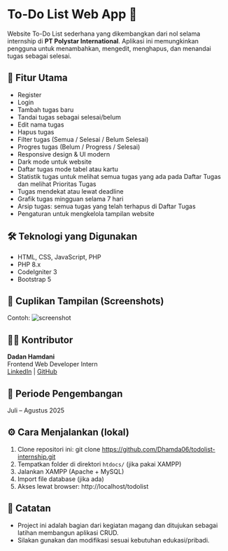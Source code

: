 # To-Do List Web App 📝

Website To-Do List sederhana yang dikembangkan dari nol selama internship di **PT Polystar International**. Aplikasi ini memungkinkan pengguna untuk menambahkan, mengedit, menghapus, dan menandai tugas sebagai selesai.

## 🚀 Fitur Utama
- Register
- Login
- Tambah tugas baru
- Tandai tugas sebagai selesai/belum
- Edit nama tugas
- Hapus tugas
- Filter tugas (Semua / Selesai / Belum Selesai)
- Progres tugas (Belum /  Progress / Selesai)
- Responsive design & UI modern
- Dark mode untuk website
- Daftar tugas mode tabel atau kartu
- Statistik tugas untuk melihat semua tugas yang ada pada Daftar Tugas dan melihat Prioritas Tugas
- Tugas mendekat atau lewat deadline
- Grafik tugas mingguan selama 7 hari
- Arsip tugas: semua tugas yang telah terhapus di Daftar Tugas
- Pengaturan untuk mengkelola tampilan website

## 🛠️ Teknologi yang Digunakan
- HTML, CSS, JavaScript, PHP
- PHP 8.x
- CodeIgniter 3
- Bootstrap 5

## 📸 Cuplikan Tampilan (Screenshots)
Contoh:
![screenshot](screenshots/todolist-dashboard.png)

## 🧑‍💻 Kontributor
**Dadan Hamdani**  
Frontend Web Developer Intern  
[LinkedIn](https://www.linkedin.com/in/dadanhamdani02/) | [GitHub](https://github.com/Dhamda06)

## 📅 Periode Pengembangan
Juli – Agustus 2025

## ⚙️ Cara Menjalankan (lokal)
1. Clone repositori ini:
   git clone https://github.com/Dhamda06/todolist-internship.git
2. Tempatkan folder di direktori `htdocs/` (jika pakai XAMPP)
3. Jalankan XAMPP (Apache + MySQL)
4. Import file database (jika ada)
5. Akses lewat browser:
   http://localhost/todolist

## 📌 Catatan
- Project ini adalah bagian dari kegiatan magang dan ditujukan sebagai latihan membangun aplikasi CRUD.
- Silakan gunakan dan modifikasi sesuai kebutuhan edukasi/pribadi.